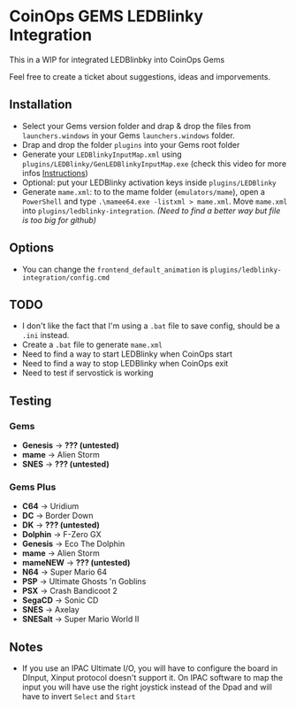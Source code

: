 # CoinOps GEMS LEDBlinky Integration

This in a WIP for integrated LEDBlinbky into CoinOps Gems

Feel free to create a ticket about suggestions, ideas and imporvements.

## Installation

- Select your Gems version folder and drap & drop the files from `launchers.windows` in your Gems `launchers.windows` folder.
- Drap and drop the folder `plugins` into your Gems root folder
- Generate your `LEDBlinkyInputMap.xml` using `plugins/LEDBlinky/GenLEDBlinkyInputMap.exe` (check this video for more infos [Instructions](https://www.youtube.com/watch?v=opu6NofnyWg))
- Optional: put your LEDBlinky activation keys inside `plugins/LEDBlinky`
- Generate `mame.xml`: to to the mame folder (`emulators/mame`), open a `PowerShell` and type `.\mamee64.exe -listxml > mame.xml`. Move `mame.xml` into `plugins/ledblinky-integration`. _(Need to find a better way but file is too big for github)_

## Options

- You can change the `frontend_default_animation` is `plugins/ledblinky-integration/config.cmd`

## TODO

- I don't like the fact that I'm using a `.bat` file to save config, should be a `.ini` instead.
- Create a `.bat` file to generate `mame.xml`
- Need to find a way to start LEDBlinky when CoinOps start
- Need to find a way to stop LEDBlinky when CoinOps exit
- Need to test if servostick is working

## Testing

### Gems

- **Genesis** -> **??? (untested)**
- **mame** -> Alien Storm
- **SNES** -> **??? (untested)**

### Gems Plus

- **C64** -> Uridium
- **DC** -> Border Down
- **DK** -> **??? (untested)**
- **Dolphin** -> F-Zero GX
- **Genesis** -> Eco The Dolphin
- **mame** -> Alien Storm
- **mameNEW** -> **??? (untested)**
- **N64** -> Super Mario 64
- **PSP** -> Ultimate Ghosts 'n Goblins
- **PSX** -> Crash Bandicoot 2
- **SegaCD** -> Sonic CD
- **SNES** -> Axelay
- **SNESalt** -> Super Mario World II

## Notes

- If you use an IPAC Ultimate I/O, you will have to configure the board in DInput, Xinput protocol doesn't support it. On IPAC software to map the input you will have use the right joystick instead of the Dpad and will have to invert `Select` and `Start`
